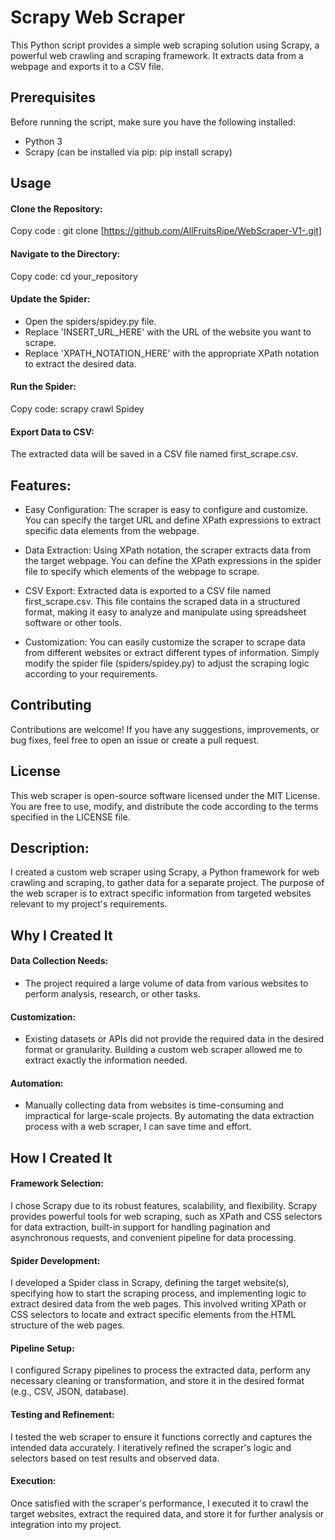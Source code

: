 # Scrapy Web Scraper
This Python script provides a simple web scraping solution using Scrapy, a powerful web crawling and scraping framework. It extracts data from a webpage and exports it to a CSV file.

## Prerequisites
Before running the script, make sure you have the following installed:

- Python 3 
- Scrapy (can be installed via pip: pip install scrapy)

## Usage
#### Clone the Repository:

Copy code : git clone [https://github.com/AllFruitsRipe/WebScraper-V1-.git]

#### Navigate to the Directory:

Copy code: cd your_repository

#### Update the Spider:

- Open the spiders/spidey.py file.
- Replace 'INSERT_URL_HERE' with the URL of the website you want to scrape.
- Replace 'XPATH_NOTATION_HERE' with the appropriate XPath notation to extract the desired data.
  
#### Run the Spider:

Copy code: scrapy crawl Spidey

#### Export Data to CSV:

The extracted data will be saved in a CSV file named first_scrape.csv.

## Features:
- Easy Configuration: The scraper is easy to configure and customize. You can specify the target URL and define XPath expressions to extract specific data elements from the webpage.

- Data Extraction: Using XPath notation, the scraper extracts data from the target webpage. You can define the XPath expressions in the spider file to specify which elements of the webpage to scrape.

- CSV Export: Extracted data is exported to a CSV file named first_scrape.csv. This file contains the scraped data in a structured format, making it easy to analyze and manipulate using spreadsheet software or other tools.

- Customization: You can easily customize the scraper to scrape data from different websites or extract different types of information. Simply modify the spider file (spiders/spidey.py) to adjust the scraping logic according to your requirements.


## Contributing
Contributions are welcome! If you have any suggestions, improvements, or bug fixes, feel free to open an issue or create a pull request.

## License
This web scraper is open-source software licensed under the MIT License. You are free to use, modify, and distribute the code according to the terms specified in the LICENSE file.







## Description:

I created a custom web scraper using Scrapy, a Python framework for web crawling and scraping, to gather data for a separate project. The purpose of the web scraper is to extract specific information from targeted websites relevant to my project's requirements.



## Why I Created It

#### Data Collection Needs:
- The project required a large volume of data from various websites to perform analysis, research, or other tasks.

#### Customization:
- Existing datasets or APIs did not provide the required data in the desired format or granularity. Building a custom web scraper allowed me to extract exactly the information needed.

#### Automation:
- Manually collecting data from websites is time-consuming and impractical for large-scale projects. By automating the data extraction process with a web scraper, I can save time and effort.




## How I Created It

#### Framework Selection: 
I chose Scrapy due to its robust features, scalability, and flexibility. Scrapy provides powerful tools for web scraping, such as XPath and CSS selectors for data extraction, built-in support for handling pagination and asynchronous requests, and convenient pipeline for data processing.

#### Spider Development:
I developed a Spider class in Scrapy, defining the target website(s), specifying how to start the scraping process, and implementing logic to extract desired data from the web pages. This involved writing XPath or CSS selectors to locate and extract specific elements from the HTML structure of the web pages.

#### Pipeline Setup: 
I configured Scrapy pipelines to process the extracted data, perform any necessary cleaning or transformation, and store it in the desired format (e.g., CSV, JSON, database).

#### Testing and Refinement: 
I tested the web scraper to ensure it functions correctly and captures the intended data accurately. I iteratively refined the scraper's logic and selectors based on test results and observed data.

#### Execution: 
Once satisfied with the scraper's performance, I executed it to crawl the target websites, extract the required data, and store it for further analysis or integration into my project.
